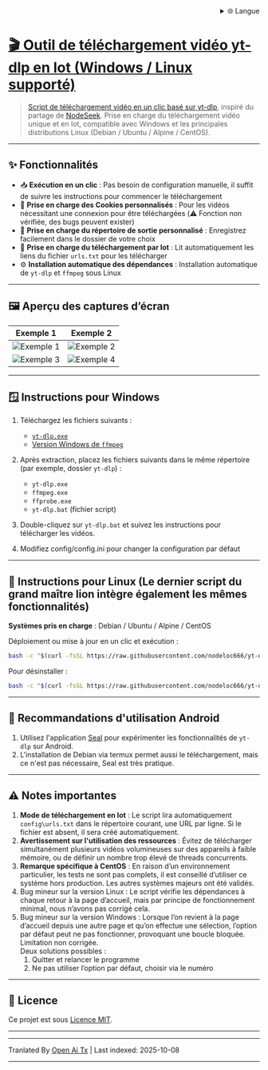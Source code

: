 
<div align="right">
  <details>
    <summary >🌐 Langue</summary>
    <div>
      <div align="center">
        <a href="https://openaitx.github.io/view.html?user=nodeloc666&project=yt-dlp-script&lang=en">English</a>
        | <a href="https://openaitx.github.io/view.html?user=nodeloc666&project=yt-dlp-script&lang=zh-CN">简体中文</a>
        | <a href="https://openaitx.github.io/view.html?user=nodeloc666&project=yt-dlp-script&lang=zh-TW">繁體中文</a>
        | <a href="https://openaitx.github.io/view.html?user=nodeloc666&project=yt-dlp-script&lang=ja">日本語</a>
        | <a href="https://openaitx.github.io/view.html?user=nodeloc666&project=yt-dlp-script&lang=ko">한국어</a>
        | <a href="https://openaitx.github.io/view.html?user=nodeloc666&project=yt-dlp-script&lang=hi">हिन्दी</a>
        | <a href="https://openaitx.github.io/view.html?user=nodeloc666&project=yt-dlp-script&lang=th">ไทย</a>
        | <a href="https://openaitx.github.io/view.html?user=nodeloc666&project=yt-dlp-script&lang=fr">Français</a>
        | <a href="https://openaitx.github.io/view.html?user=nodeloc666&project=yt-dlp-script&lang=de">Deutsch</a>
        | <a href="https://openaitx.github.io/view.html?user=nodeloc666&project=yt-dlp-script&lang=es">Español</a>
        | <a href="https://openaitx.github.io/view.html?user=nodeloc666&project=yt-dlp-script&lang=it">Italiano</a>
        | <a href="https://openaitx.github.io/view.html?user=nodeloc666&project=yt-dlp-script&lang=ru">Русский</a>
        | <a href="https://openaitx.github.io/view.html?user=nodeloc666&project=yt-dlp-script&lang=pt">Português</a>
        | <a href="https://openaitx.github.io/view.html?user=nodeloc666&project=yt-dlp-script&lang=nl">Nederlands</a>
        | <a href="https://openaitx.github.io/view.html?user=nodeloc666&project=yt-dlp-script&lang=pl">Polski</a>
        | <a href="https://openaitx.github.io/view.html?user=nodeloc666&project=yt-dlp-script&lang=ar">العربية</a>
        | <a href="https://openaitx.github.io/view.html?user=nodeloc666&project=yt-dlp-script&lang=fa">فارسی</a>
        | <a href="https://openaitx.github.io/view.html?user=nodeloc666&project=yt-dlp-script&lang=tr">Türkçe</a>
        | <a href="https://openaitx.github.io/view.html?user=nodeloc666&project=yt-dlp-script&lang=vi">Tiếng Việt</a>
        | <a href="https://openaitx.github.io/view.html?user=nodeloc666&project=yt-dlp-script&lang=id">Bahasa Indonesia</a>
        | <a href="https://openaitx.github.io/view.html?user=nodeloc666&project=yt-dlp-script&lang=as">অসমীয়া</
      </div>
    </div>
  </details>
</div>


# 🎬 Outil de téléchargement vidéo yt-dlp en lot (Windows / Linux supporté)

> Script de téléchargement vidéo en un clic basé sur [yt-dlp](https://github.com/yt-dlp/yt-dlp), inspiré du partage de [NodeSeek](https://www.nodeseek.com/post-334093-2#15).
> Prise en charge du téléchargement vidéo unique et en lot, compatible avec Windows et les principales distributions Linux (Debian / Ubuntu / Alpine / CentOS).

---

## ✨ Fonctionnalités

* 📥 **Exécution en un clic** : Pas besoin de configuration manuelle, il suffit de suivre les instructions pour commencer le téléchargement
* 🍪 **Prise en charge des Cookies personnalisés** : Pour les vidéos nécessitant une connexion pour être téléchargées (⚠️ Fonction non vérifiée, des bugs peuvent exister)
* 📂 **Prise en charge du répertoire de sortie personnalisé** : Enregistrez facilement dans le dossier de votre choix
* 📃 **Prise en charge du téléchargement par lot** : Lit automatiquement les liens du fichier `urls.txt` pour les télécharger
* ⚙️ **Installation automatique des dépendances** : Installation automatique de `yt-dlp` et `ffmpeg` sous Linux

---

## 🖼️ Aperçu des captures d’écran

| Exemple 1                                                                   | Exemple 2                                                                   |
| --------------------------------------------------------------------------- | --------------------------------------------------------------------------- |
| ![Exemple 1](https://img.uutv.dpdns.org/file/1746720584399_1000193433.jpg) | ![Exemple 2](https://img.uutv.dpdns.org/file/1746720581006_1000193434.jpg) |
| ![Exemple 3](https://img.uutv.dpdns.org/file/1746720588978_1000193428.jpg) | ![Exemple 4](https://img.uutv.dpdns.org/file/1746720587272_1000193427.jpg) |

---

## 🪟 Instructions pour Windows

1. Téléchargez les fichiers suivants :

   * [`yt-dlp.exe`](https://github.com/yt-dlp/yt-dlp)
   * [Version Windows de `ffmpeg`](https://www.gyan.dev/ffmpeg/builds/ffmpeg-git-full.7z)

2. Après extraction, placez les fichiers suivants dans le même répertoire (par exemple, dossier `yt-dlp`) :

   * `yt-dlp.exe`
   * `ffmpeg.exe`
   * `ffprobe.exe`
   * `yt-dlp.bat` (fichier script)

3. Double-cliquez sur `yt-dlp.bat` et suivez les instructions pour télécharger les vidéos.
4. Modifiez config/config.ini pour changer la configuration par défaut

---

## 🐧 Instructions pour Linux (Le dernier script du grand maître lion intègre également les mêmes fonctionnalités)

**Systèmes pris en charge** : Debian / Ubuntu / Alpine / CentOS

Déploiement ou mise à jour en un clic et exécution :

```bash
bash -c "$(curl -fsSL https://raw.githubusercontent.com/nodeloc666/yt-dlp-script/main/install.sh)"
```
Pour désinstaller :


```bash
bash -c "$(curl -fsSL https://raw.githubusercontent.com/nodeloc666/yt-dlp-script/main/uninstall.sh)"
```

---

## 📱 Recommandations d'utilisation Android

1. Utilisez l'application [Seal](https://github.com/JunkFood02/Seal) pour expérimenter les fonctionnalités de `yt-dlp` sur Android.  
2. L'installation de Debian via termux permet aussi le téléchargement, mais ce n'est pas nécessaire, Seal est très pratique.

---

## ⚠️ Notes importantes

1. **Mode de téléchargement en lot** : Le script lira automatiquement `config\urls.txt` dans le répertoire courant, une URL par ligne. Si le fichier est absent, il sera créé automatiquement.  
2. **Avertissement sur l'utilisation des ressources** : Évitez de télécharger simultanément plusieurs vidéos volumineuses sur des appareils à faible mémoire, ou de définir un nombre trop élevé de threads concurrents.  
3. **Remarque spécifique à CentOS** : En raison d’un environnement particulier, les tests ne sont pas complets, il est conseillé d’utiliser ce système hors production. Les autres systèmes majeurs ont été validés.  
4. Bug mineur sur la version Linux : Le script vérifie les dépendances à chaque retour à la page d’accueil, mais par principe de fonctionnement minimal, nous n’avons pas corrigé cela.  
5. Bug mineur sur la version Windows : Lorsque l’on revient à la page d’accueil depuis une autre page et qu’on effectue une sélection, l’option par défaut peut ne pas fonctionner, provoquant une boucle bloquée. Limitation non corrigée.  
Deux solutions possibles :  
    1. Quitter et relancer le programme  
    2. Ne pas utiliser l’option par défaut, choisir via le numéro

---

## 📄 Licence

Ce projet est sous [Licence MIT](https://opensource.org/licenses/MIT).

---


---

Tranlated By [Open Ai Tx](https://github.com/OpenAiTx/OpenAiTx) | Last indexed: 2025-10-08

---